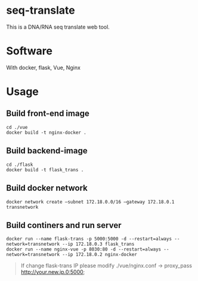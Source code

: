 # seq-translate
This is a DNA/RNA seq translate web tool.
# Software
With docker, flask, Vue, Nginx
# Usage
## Build front-end image 
```
cd ./vue
docker build -t nginx-docker .
```
## Build backend-image
```
cd ./flask
docker build -t flask_trans .
```
## Build docker network
`docker network create –subnet 172.18.0.0/16 –gateway 172.18.0.1 transnetwork`
## Build continers and run server
```
docker run --name flask-trans -p 5000:5000 -d --restart=always --network=transnetwork --ip 172.18.0.3 flask_trans
docker run --name nginx-vue -p 8030:80 -d --restart=always --network=transnetwork --ip 172.18.0.2 nginx-docker
```
> If change flask-trans IP please modify ./vue/nginx.conf  -> proxy_pass   http://your.new.ip.0:5000;

